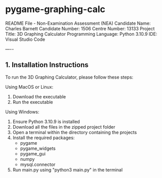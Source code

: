 # pygame-graphing-calc
README File - Non-Examination Assessment (NEA)
Candidate Name: Charles Barnett
Candidate Number: 1506
Centre Number: 13133
Project Title: 3D Graphing Calculator
Programming Language: Python 3.10.9
IDE: Visual Studio Code

—--

## 1. Installation Instructions

To run the 3D Graphing Calculator, please follow these steps:

Using MacOS or Linux:
1. Download the executable
2. Run the executable

Using Windows:
1. Ensure Python 3.10.9 is installed
2. Download all the files in the zipped project folder
3. Open a terminal within the directory containing the projects
4. Install the required packages:
    - pygame
    - pygame_widgets
    - pygame_gui
    - numpy
    - mysql.connector
5. Run main.py using "python3 main.py" in the terminal
